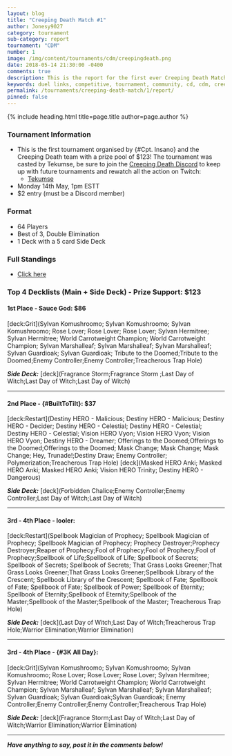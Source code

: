 ```yaml
---
layout: blog
title: "Creeping Death Match #1"
author: Jonesy9027
category: tournament
sub-category: report
tournament: "CDM"
number: 1
image: /img/content/tournaments/cdm/creepingdeath.png
date: 2018-05-14 21:30:00 -0400
comments: true
description: This is the report for the first ever Creeping Death Match with a prize pool of $123, check out the top players and their decks here!
keywords: duel links, competitive, tournament, community, cd, cdm, creeping death
permalink: /tournaments/creeping-death-match/1/report/
pinned: false
---
```


{% include heading.html title=page.title author=page.author %}

### Tournament Information
- This is the first tournament organised by {#Cpt. Insano} and the Creeping Death team with a prize pool of $123! The tournament was casted by Tekumse, be sure to join the [Creeping Death Discord](https://discord.gg/t9Qg4NV) to keep up with future tournaments and rewatch all the action on Twitch:
    - [Tekumse](https://www.twitch.tv/tekumse_)
- Monday 14th May, 1pm ESTT
- $2 entry (must be a Discord member)

### Format
- 64 Players
- Best of 3, Double Elimination
- 1 Deck with a 5 card Side Deck

### Full Standings
- [Click here](https://challonge.com/9r0y2cns/standings)

### Top 4 Decklists (Main + Side Deck) - Prize Support: $123

#### 1st Place - Sauce God: $86

[deck:Grit](Sylvan Komushroomo; Sylvan Komushroomo; Sylvan Komushroomo; Rose Lover; Rose Lover; Rose Lover; Sylvan Hermitree; Sylvan Hermitree; World Carrotweight Champion; World Carrotweight Champion; Sylvan Marshalleaf; Sylvan Marshalleaf; Sylvan Marshalleaf; Sylvan Guardioak; Sylvan Guardioak; Tribute to the Doomed;Tribute to the Doomed;Enemy Controller;Enemy Controller;Treacherous Trap Hole)

***Side Deck:***
[deck](Fragrance Storm;Fragrance Storm ;Last Day of Witch;Last Day of Witch;Last Day of Witch)

---

#### 2nd Place - {#BuiltToTilt}: $37

[deck:Restart](Destiny HERO - Malicious; Destiny HERO - Malicious; Destiny HERO - Decider; Destiny HERO - Celestial; Destiny HERO - Celestial; Destiny HERO - Celestial; Vision HERO Vyon; Vision HERO Vyon; Vision HERO Vyon; Destiny HERO - Dreamer; Offerings to the Doomed;Offerings to the Doomed;Offerings to the Doomed; Mask Change; Mask Change; Mask Change; Hey, Trunade!;Destiny Draw; Enemy Controller; Polymerization;Treacherous Trap Hole)
[deck](Masked HERO Anki; Masked HERO Anki; Masked HERO Anki; Vision HERO Trinity; Destiny HERO - Dangerous)

***Side Deck:***
[deck](Forbidden Chalice;Enemy Controller;Enemy Controller;Last Day of Witch;Last Day of Witch)

---

#### 3rd - 4th Place - looler:  

[deck:Restart](Spellbook Magician of Prophecy; Spellbook Magician of Prophecy; Spellbook Magician of Prophecy; Prophecy Destroyer;Prophecy Destroyer;Reaper of Prophecy;Fool of Prophecy;Fool of Prophecy;Fool of Prophecy;Spellbook of Life;Spellbook of Life; Spellbook of Secrets; Spellbook of Secrets; Spellbook of Secrets; That Grass Looks Greener;That Grass Looks Greener;That Grass Looks Greener;Spellbook Library of the Crescent; Spellbook Library of the Crescent; Spellbook of Fate; Spellbook of Fate; Spellbook of Fate; Spellbook of Power; Spellbook of Eternity; Spellbook of Eternity;Spellbook of Eternity;Spellbook of the Master;Spellbook of the Master;Spellbook of the Master; Treacherous Trap Hole)

***Side Deck:***
[deck](Last Day of Witch;Last Day of Witch;Treacherous Trap Hole;Warrior Elimination;Warrior Elimination)

---

#### 3rd - 4th Place - {#3K All Day}:  

[deck:Grit](Sylvan Komushroomo; Sylvan Komushroomo; Sylvan Komushroomo; Rose Lover; Rose Lover; Rose Lover; Sylvan Hermitree; Sylvan Hermitree; World Carrotweight Champion; World Carrotweight Champion; Sylvan Marshalleaf; Sylvan Marshalleaf; Sylvan Marshalleaf; Sylvan Guardioak; Sylvan Guardioak;Sylvan Guardioak; Enemy Controller;Enemy Controller;Enemy Controller;Treacherous Trap Hole)

***Side Deck:***
[deck](Fragrance Storm;Last Day of Witch;Last Day of Witch;Warrior Elimination;Warrior Elimination)

---

***Have anything to say, post it in the comments below!***